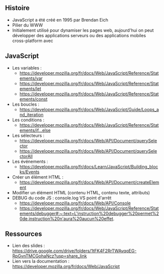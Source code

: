 ## Histoire

- JavaScript a été créé en 1995 par Brendan Eich
- Pilier du WWW
- Initialement utilisé pour dynamiser les pages web, aujourd'hui on peut développer des applications serveurs ou des applications mobiles cross-platform avec

## JavaScript

- Les variables :
  - https://developer.mozilla.org/fr/docs/Web/JavaScript/Reference/Statements/var
  - https://developer.mozilla.org/fr/docs/Web/JavaScript/Reference/Statements/let
  - https://developer.mozilla.org/fr/docs/Web/JavaScript/Reference/Statements/const
- Les boucles :
  - https://developer.mozilla.org/fr/docs/Web/JavaScript/Guide/Loops_and_iteration
- Les conditions :
  - https://developer.mozilla.org/fr/docs/Web/JavaScript/Reference/Statements/if...else
- Les sélecteurs :
  - https://developer.mozilla.org/fr/docs/Web/API/Document/querySelector
  - https://developer.mozilla.org/fr/docs/Web/API/Document/querySelectorAll
- Les événements :
  - https://developer.mozilla.org/fr/docs/Learn/JavaScript/Building_blocks/Events
- Créer un élément HTML :
  - https://developer.mozilla.org/fr/docs/Web/API/Document/createElement
- Modifier un élément HTML (contenu HTML, contenu texte, attributs)
- DEBUG du code JS : console.log VS point d'arrêt
  - https://developer.mozilla.org/fr/docs/Web/API/Console
  - https://developer.mozilla.org/fr/docs/Web/JavaScript/Reference/Statements/debugger#:~:text=L'instruction%20debugger%20permet%20de,instruction%20n'aura%20aucun%20effet.

## Ressources

- Lien des slides : https://drive.google.com/drive/folders/1tFK4F2RrTWAvqqEG-RpGvnTMCGohaNcz?usp=share_link
- Lien vers la documentation : https://developer.mozilla.org/fr/docs/Web/JavaScript